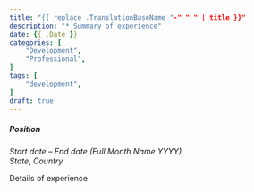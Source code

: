 ```yaml
---
title: "{{ replace .TranslationBaseName "-" " " | title }}"
description: "* Summary of experience"
date: {{ .Date }}
categories: [
    "Development",
    "Professional",
]
tags: [
    "development",
]
draft: true
---
```


##### Position
*Start date – End date (Full Month Name YYYY)*  
*State, Country*

Details of experience